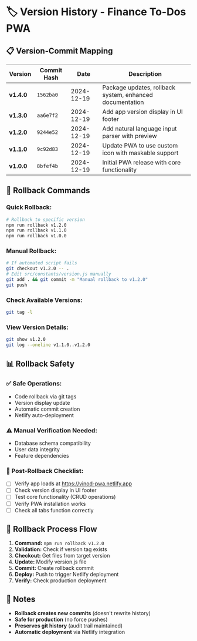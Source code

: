 # 🏷️ Version History - Finance To-Dos PWA

## 📋 Version-Commit Mapping

| Version | Commit Hash | Date | Description |
|---------|-------------|------|-------------|
| **v1.4.0** | `1562ba0` | 2024-12-19 | Package updates, rollback system, enhanced documentation |
| **v1.3.0** | `aa6e7f2` | 2024-12-19 | Add app version display in UI footer |
| **v1.2.0** | `9244e52` | 2024-12-19 | Add natural language input parser with preview |
| **v1.1.0** | `9c92d83` | 2024-12-19 | Update PWA to use custom icon with maskable support |
| **v1.0.0** | `8bfef4b` | 2024-12-19 | Initial PWA release with core functionality |

## 🔄 Rollback Commands

### **Quick Rollback:**
```bash
# Rollback to specific version
npm run rollback v1.2.0
npm run rollback v1.1.0
npm run rollback v1.0.0
```

### **Manual Rollback:**
```bash
# If automated script fails
git checkout v1.2.0 -- .
# Edit src/constants/version.js manually
git add . && git commit -m "Manual rollback to v1.2.0"
git push
```

### **Check Available Versions:**
```bash
git tag -l
```

### **View Version Details:**
```bash
git show v1.2.0
git log --oneline v1.1.0..v1.2.0
```

## 📊 Rollback Safety

### **✅ Safe Operations:**
- Code rollback via git tags
- Version display update
- Automatic commit creation
- Netlify auto-deployment

### **⚠️ Manual Verification Needed:**
- Database schema compatibility
- User data integrity
- Feature dependencies

### **🔧 Post-Rollback Checklist:**
- [ ] Verify app loads at https://vinod-pwa.netlify.app
- [ ] Check version display in UI footer
- [ ] Test core functionality (CRUD operations)
- [ ] Verify PWA installation works
- [ ] Check all tabs function correctly

## 🚀 Rollback Process Flow

1. **Command:** `npm run rollback v1.2.0`
2. **Validation:** Check if version tag exists
3. **Checkout:** Get files from target version
4. **Update:** Modify version.js file
5. **Commit:** Create rollback commit
6. **Deploy:** Push to trigger Netlify deployment
7. **Verify:** Check production deployment

## 📝 Notes

- **Rollback creates new commits** (doesn't rewrite history)
- **Safe for production** (no force pushes)
- **Preserves git history** (audit trail maintained)
- **Automatic deployment** via Netlify integration
